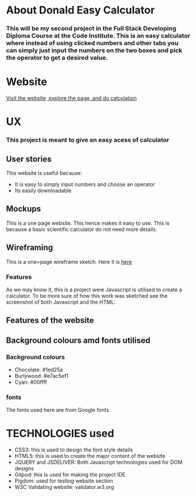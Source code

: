 # About Donald Easy Calculator
### This will be my second project in the Full Stack Developing Diploma Course at the Code Institute. This is an easy calculator where instead of using clicked numbers and other tabs you can simply just input the numbers on the two boxes and pick the operator to get a desired value.

# Website
[Visit the website]() [,explore the page, and do calculation ](https://lionkiller900.github.io/test/)

# UX 
### This project is meant to give an easy acess of calculator 
## User stories
This website is useful because:
- It is easy to simply input numbers and choose an operator
- Its easily downloadable

## Mockups
This is a one page website. This hence makes it easy to use. This is because a basic scientific calculator do not need more details.

## Wireframing
This is a one=page wireframe sketch. Here it is [here]()

### Features
As we may know it, this is a project were Javascript is utilised to create a calculator. To be more sure of how this work was sketched see the screenshot of both Javascript and the HTML:

## Features of the website


## Background colours amd fonts utilised

### Background colours
- Chocolate:  #1ed25a
- Burlywood: #e7ac5ef1
- Cyan: #00ffff

### fonts
The fonts used here are from Google fonts. 

# TECHNOLOGIES used
- CSS3: this is used to design the font style details
- HTML5: this is used to create the major content of the website
- JQUERY and JSDELIVER: Both Javascript technologies used for DOM designs
- Gitpod: this is used for making the project IDE
- Pigdom: used for testing website section
- W3C Validating website: validator.w3.org